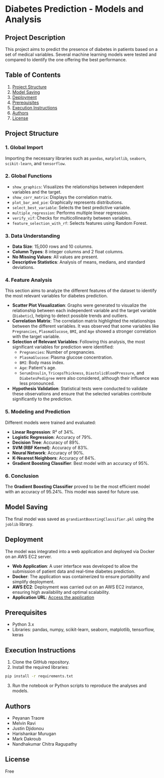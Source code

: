 # Diabetes Prediction - Models and Analysis

## Project Description

This project aims to predict the presence of diabetes in patients based on a set of medical variables. Several machine learning models were tested and compared to identify the one offering the best performance.

## Table of Contents
1. [Project Structure](#project-structure)
2. [Model Saving](#model-saving)
3. [Deployment](#deployment)
4. [Prerequisites](#prerequisites)
5. [Execution Instructions](#execution-instructions)
6. [Authors](#authors)
7. [License](#license)

## Project Structure

### 1. Global Import

Importing the necessary libraries such as `pandas`, `matplotlib`, `seaborn`, `scikit-learn`, and `tensorflow`.

### 2. Global Functions

- `show_graphics`: Visualizes the relationships between independent variables and the target.
- `show_corr_matrix`: Displays the correlation matrix.
- `plot_bar_and_pie`: Graphically represents distributions.
- `select_best_variable`: Selects the best predictive variable.
- `multiple_regression`: Performs multiple linear regression.
- `verify_vif`: Checks for multicollinearity between variables.
- `feature_selection_with_rf`: Selects features using Random Forest.

### 3. Data Understanding

- **Data Size**: 15,000 rows and 10 columns.
- **Column Types**: 8 integer columns and 2 float columns.
- **No Missing Values**: All values are present.
- **Descriptive Statistics**: Analysis of means, medians, and standard deviations.

### 4. Feature Analysis

This section aims to analyze the different features of the dataset to identify the most relevant variables for diabetes prediction.

- **Scatter Plot Visualization**: Graphs were generated to visualize the relationship between each independent variable and the target variable (`Diabetic`), helping to detect possible trends and outliers.
- **Correlation Matrix**: The correlation matrix highlighted the relationships between the different variables. It was observed that some variables like `Pregnancies`, `PlasmaGlucose`, `BMI`, and `Age` showed a stronger correlation with the target variable.
- **Selection of Relevant Variables**: Following this analysis, the most significant variables for prediction were identified:
  - `Pregnancies`: Number of pregnancies.
  - `PlasmaGlucose`: Plasma glucose concentration.
  - `BMI`: Body mass index.
  - `Age`: Patient's age.
  - `SerumInsulin`, `TricepsThickness`, `DiastolicBloodPressure`, and `DiabetesPedigree` were also considered, although their influence was less pronounced.
- **Hypothesis Validation**: Statistical tests were conducted to validate these observations and ensure that the selected variables contribute significantly to the prediction.

### 5. Modeling and Prediction

Different models were trained and evaluated:

- **Linear Regression**: R² of 34%.
- **Logistic Regression**: Accuracy of 79%.
- **Decision Tree**: Accuracy of 89%.
- **SVM (RBF Kernel)**: Accuracy of 83%.
- **Neural Network**: Accuracy of 90%.
- **K-Nearest Neighbors**: Accuracy of 84%.
- **Gradient Boosting Classifier**: Best model with an accuracy of 95%.

### 6. Conclusion

The **Gradient Boosting Classifier** proved to be the most efficient model with an accuracy of 95.24%. This model was saved for future use.

## Model Saving

The final model was saved as `grandiantBoostingClassifier.pkl` using the `joblib` library.

## Deployment

The model was integrated into a web application and deployed via Docker on an AWS EC2 server.

- **Web Application**: A user interface was developed to allow the submission of patient data and real-time diabetes prediction.
- **Docker**: The application was containerized to ensure portability and simplify deployment.
- **AWS EC2**: Deployment was carried out on an AWS EC2 instance, ensuring high availability and optimal scalability.
- **Application URL**: [Access the application](http://ec2-13-53-216-86.eu-north-1.compute.amazonaws.com:5000/)

## Prerequisites

- Python 3.x
- Libraries: pandas, numpy, scikit-learn, seaborn, matplotlib, tensorflow, keras

## Execution Instructions

1. Clone the GitHub repository.
2. Install the required libraries:

```bash
pip install -r requirements.txt
```

3. Run the notebook or Python scripts to reproduce the analyses and models.

## Authors

- Peyanan Traore
- Melvin Ravi
- Justin Djidonou
- Harishankar Murugan
- Mark Dakroub
- Nandhakumar Chitra Ragupathy

## License

Free
